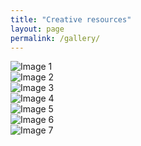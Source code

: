 ```yaml
---
title: "Creative resources"
layout: page
permalink: /gallery/
---
```



<div class="gallery">
  <div class="gallery-item">
    <img src="{{ '/assets/gallery/image1.jpeg' | relative_url }}" alt="Image 1">
  </div>
  <div class="gallery-item">
    <img src="{{ '/assets/gallery/image2.jpg' | relative_url }}" alt="Image 2">
  </div>
  <div class="gallery-item">
    <img src="{{ '/assets/gallery/image3.png' | relative_url }}" alt="Image 3">
  </div>
  <div class="gallery-item">
     <img src="{{ '/assets/gallery/image4.jpg' | relative_url }}" alt="Image 4">
  </div>
  <div class="gallery-item">
    <img src="{{ '/assets/gallery/image5.png' | relative_url }}" alt="Image 5">
  </div>
  <div class="gallery-item">
    <img src="{{ '/assets/gallery/image6.png' | relative_url }}" alt="Image 6">
  </div>
  <div class="gallery-item">
    <img src="{{ '/assets/gallery/image7.jpg' | relative_url }}" alt="Image 7">
  </div>
  <!-- Add more images as needed -->
</div>
